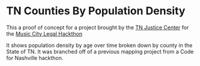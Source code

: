 # TN Counties By Population Density


This a proof of concept for a project brought by the [TN Justice Center]('https://www.tnjustice.org/') for the [Music City Legal Hackthon](http://www.mclegalhackers.org/)

It shows population density by age over time broken down by county in the State of TN. It was branched off of a previous mapping project from a Code for Nashville hackthon.